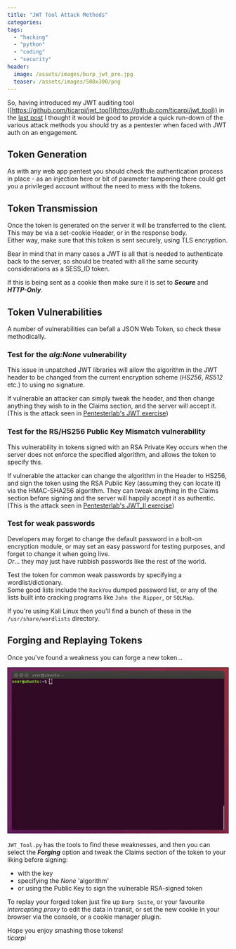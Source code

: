 ```yaml
---
title: "JWT Tool Attack Methods"
categories:
tags:
  - "hacking"
  - "python"
  - "coding"
  - "security"
header:
  image: /assets/images/burp_jwt_pre.jpg
  teaser: /assets/images/500x300/png
---
```


So, having introduced my JWT auditing tool ([https://github.com/ticarpi/jwt_tool](https://github.com/ticarpi/jwt_tool)) in the [last post](https://www.ticarpi.com/introducing-jwt-tool/) I thought it would be good to provide a quick run-down of the various attack methods you should try as a pentester when faced with JWT auth on an engagement.  

## Token Generation
As with any web app pentest you should check the authentication process in place - as an injection here or bit of parameter tampering there could get you a privileged account without the need to mess with the tokens.  

## Token Transmission
Once the token is generated on the server it will be transferred to the client. This may be via a set-cookie Header, or in the response body.  
Either way, make sure that this token is sent securely, using TLS encryption.  

Bear in mind that in many cases a JWT is all that is needed to authenticate back to the server, so should be treated with all the same security considerations as a SESS_ID token.  

If this is being sent as a cookie then make sure it is set to ***Secure*** and ***HTTP-Only***.

## Token Vulnerabilities
A number of vulnerabilities can befall a JSON Web Token, so check these methodically.  

### Test for the *alg:None* vulnerability
This issue in unpatched JWT libraries will allow the algorithm in the JWT header to be changed from the current encryption scheme (*HS256*, *RS512* etc.) to using no signature.  

If vulnerable an attacker can simply tweak the header, and then change anything they wish to in the Claims section, and the server will accept it.  
(This is the attack seen in [Pentesterlab's JWT exercise](https://pentesterlab.com/exercises/jwt))


### Test for the RS/HS256 Public Key Mismatch vulnerability
This vulnerability in tokens signed with an RSA Private Key occurs when the server does not enforce the specified algorithm, and allows the token to specify this.  

If vulnerable the attacker can change the algorithm in the Header to HS256, and sign the token using the RSA Public Key (assuming they can locate it) via the HMAC-SHA256 algorithm. They can tweak anything in the Claims section before signing and the server will happily accept it as authentic.  
(This is the attack seen in [Pentesterlab's JWT_II exercise](https://pentesterlab.com/exercises/jwt_ii))

### Test for weak passwords
Developers may forget to change the default password in a bolt-on encryption module, or may set an easy password for testing purposes, and forget to change it when going live.  
*Or*... they may just have rubbish passwords like the rest of the world.  

Test the token for common weak passwords by specifying a wordlist/dictionary.  
Some good lists include the `RockYou` dumped password list, or any of the lists built into cracking programs like `John the Ripper`, or `SQLMap`.  

If you're using Kali Linux then you'll find a bunch of these in the `/usr/share/wordlists` directory.

## Forging and Replaying Tokens

Once you've found a weakness you can forge a new token...

![Installing JWT_Tool.py and forging a vulnerable token](/assets/images/jwt_privesc_alg_none.gif)
  
`JWT_Tool.py` has the tools to find these weaknesses, and then you can select the ***Forging*** option and tweak the Claims section of the token to your liking before signing:
* with the key
* specifying the *None* 'algorithm'
* or using the Public Key to sign the vulnerable RSA-signed token

To replay your forged token just fire up `Burp Suite`, or your favourite *intercepting proxy* to edit the data in transit, or set the new cookie in your browser via the console, or a cookie manager plugin.  

Hope you enjoy smashing those tokens!  
*ticarpi*


